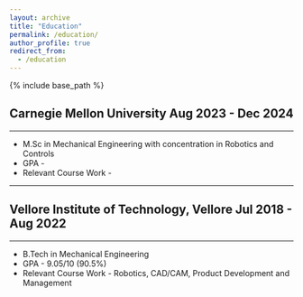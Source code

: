 ```yaml
---
layout: archive
title: "Education"
permalink: /education/
author_profile: true
redirect_from:
  - /education
---
```


{% include base_path %}

## Carnegie Mellon University                         Aug 2023 - Dec 2024
---
* M.Sc in Mechanical Engineering with concentration in Robotics and Controls
* GPA - 
* Relevant Course Work - 
---
## Vellore Institute of Technology, Vellore           Jul 2018 - Aug 2022
---
* B.Tech in Mechanical Engineering
* GPA - 9.05/10 (90.5%)
* Relevant Course Work - Robotics, CAD/CAM, Product Development and Management
